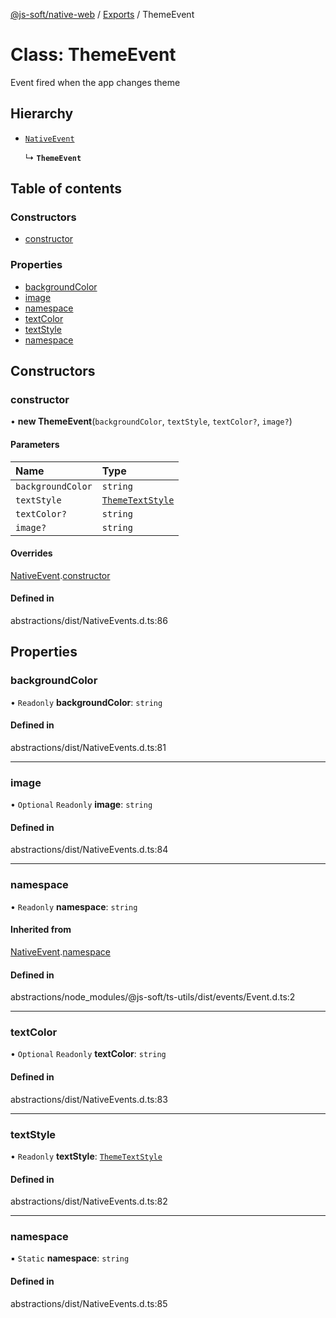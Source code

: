 [@js-soft/native-web](../README.md) / [Exports](../modules.md) / ThemeEvent

# Class: ThemeEvent

Event fired when the app changes theme

## Hierarchy

-   [`NativeEvent`](NativeEvent.md)

    ↳ **`ThemeEvent`**

## Table of contents

### Constructors

-   [constructor](ThemeEvent.md#constructor)

### Properties

-   [backgroundColor](ThemeEvent.md#backgroundcolor)
-   [image](ThemeEvent.md#image)
-   [namespace](ThemeEvent.md#namespace)
-   [textColor](ThemeEvent.md#textcolor)
-   [textStyle](ThemeEvent.md#textstyle)
-   [namespace](ThemeEvent.md#namespace)

## Constructors

### constructor

• **new ThemeEvent**(`backgroundColor`, `textStyle`, `textColor?`, `image?`)

#### Parameters

| Name              | Type                                           |
| :---------------- | :--------------------------------------------- |
| `backgroundColor` | `string`                                       |
| `textStyle`       | [`ThemeTextStyle`](../enums/ThemeTextStyle.md) |
| `textColor?`      | `string`                                       |
| `image?`          | `string`                                       |

#### Overrides

[NativeEvent](NativeEvent.md).[constructor](NativeEvent.md#constructor)

#### Defined in

abstractions/dist/NativeEvents.d.ts:86

## Properties

### backgroundColor

• `Readonly` **backgroundColor**: `string`

#### Defined in

abstractions/dist/NativeEvents.d.ts:81

---

### image

• `Optional` `Readonly` **image**: `string`

#### Defined in

abstractions/dist/NativeEvents.d.ts:84

---

### namespace

• `Readonly` **namespace**: `string`

#### Inherited from

[NativeEvent](NativeEvent.md).[namespace](NativeEvent.md#namespace)

#### Defined in

abstractions/node_modules/@js-soft/ts-utils/dist/events/Event.d.ts:2

---

### textColor

• `Optional` `Readonly` **textColor**: `string`

#### Defined in

abstractions/dist/NativeEvents.d.ts:83

---

### textStyle

• `Readonly` **textStyle**: [`ThemeTextStyle`](../enums/ThemeTextStyle.md)

#### Defined in

abstractions/dist/NativeEvents.d.ts:82

---

### namespace

▪ `Static` **namespace**: `string`

#### Defined in

abstractions/dist/NativeEvents.d.ts:85
